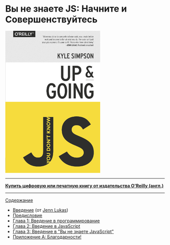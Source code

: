 # Вы не знаете JS: Начните и Совершенствуйтесь

<img src="cover.jpg" width="300">

-----

**[Купить цифровую или печатную книгу от издательства O'Reilly (англ.)](http://shop.oreilly.com/product/0636920039303.do)**

-----

[Содержание](toc.md)

* [Введение](foreword.md) (от [Jenn Lukas](http://jennlukas.com))
* [Предисловие](../preface.md)
* [Глава 1: Введение в программирование](ch1.md)
* [Глава 2: Введение в JavaScript](ch2.md)
* [Глава 3: Введение в "Вы не знаете JavaScript"](ch3.md)
* [Приложение A: Благодарности!](apA.md)

